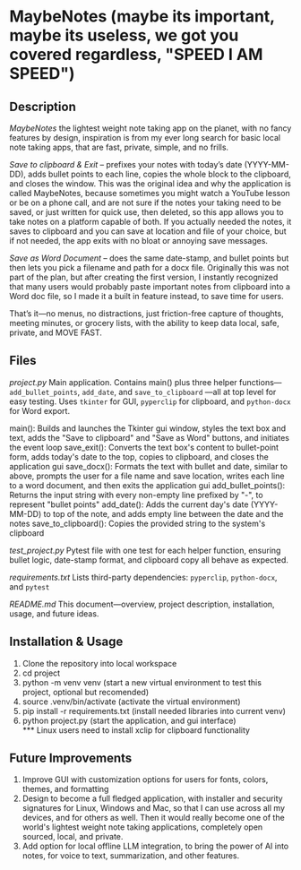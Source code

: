 # MaybeNotes (maybe its important, maybe its useless, we got you covered regardless, "SPEED I AM SPEED")


## Description

*MaybeNotes* the lightest weight note taking app on the planet, with no fancy features by design, inspiration is from my ever long search for basic local note taking apps, that are fast, private, simple, and no frills. 

*Save to clipboard & Exit* – prefixes your notes with today’s date (YYYY-MM-DD), adds bullet points to each line, copies the whole block to the clipboard, and closes the window. This was the original idea and why the application is called MaybeNotes, because sometimes you might watch a YouTube lesson or be on a phone call, and are not sure if the notes your taking need to be saved, or just written for quick use, then deleted, so this app allows you to take notes on a platform capable of both. If you actually needed the notes, it saves to clipboard and you can save at location and file of your choice, but if not needed, the app exits with no bloat or annoying save messages.

*Save as Word Document* – does the same date-stamp, and bullet points but then lets you pick a filename and path for a docx file. Originally this was not part of the plan, but after creating the first version, I instantly recognized that many users would probably paste important notes from clipboard into a Word doc file, so I made it a built in feature instead, to save time for users.

That’s it—no menus, no distractions, just friction-free capture of thoughts, meeting minutes, or grocery lists, with the ability to keep data local, safe, private, and MOVE FAST.

## Files

*project.py* Main application. Contains main() plus three helper functions— `add_bullet_points`, `add_date`, and `save_to_clipboard` —all at top level for easy testing. Uses `tkinter` for GUI, `pyperclip` for clipboard, and `python-docx` for Word export.

main(): Builds and launches the Tkinter gui window, styles the text box and text, adds the "Save to clipboard" and "Save as Word" buttons, and initiates the event loop
save_exit(): Converts the text box's content to bullet-point form, adds today's date to the top, copies to clipboard, and closes the application gui
save_docx(): Formats the text with bullet and date, similar to above, prompts the user for a file name and save location, writes each line to a word document, and then exits the application gui
add_bullet_points(): Returns the input string with every non-empty line prefixed by "-", to represent "bullet points"
add_date(): Adds the current day's date (YYYY-MM-DD) to top of the note, and adds empty line between the date and the notes
save_to_clipboard(): Copies the provided string to the system's clipboard 


*test_project.py* Pytest file with one test for each helper function, ensuring bullet logic, date-stamp format, and clipboard copy all behave as expected.

*requirements.txt* Lists third-party dependencies: `pyperclip`, `python-docx`, and `pytest` 

*README.md* This document—overview, project description, installation, usage, and future ideas. 


## Installation & Usage

1) Clone the repository into local workspace
2) cd project
3) python -m venv venv (start a new virtual environment to test this project, optional but recomended)        
4) source .venv/bin/activate (activate the virtual environment)    
5) pip install -r requirements.txt (install needed libraries into current venv)
6) python project.py (start the application, and gui interface)           
*** Linux users need to install xclip for clipboard functionality

## Future Improvements

1) Improve GUI with customization options for users for fonts, colors, themes, and formatting
2) Design to become a full fledged application, with installer and security signatures for Linux, Windows and Mac, so that I can use across all my devices, and for others as well. Then it would really become one of the world's lightest weight note taking applications, completely open sourced, local, and private.
3) Add option for local offline LLM integration, to bring the power of AI into notes, for voice to text, summarization, and other features. 
